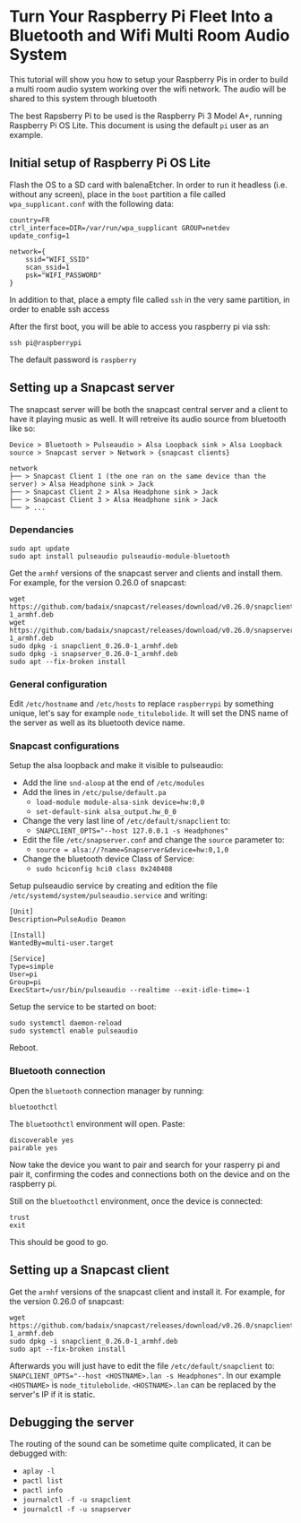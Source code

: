 # Turn Your Raspberry Pi Fleet Into a Bluetooth and Wifi Multi Room Audio System
This tutorial will show you how to setup your Raspberry Pis in order to build a multi room audio system working over the wifi network. The audio will be shared to this system through bluetooth

The best Rapsberry Pi to be used is the Raspberry Pi 3 Model A+, running Raspberry Pi OS Lite.
This document is using the default `pi` user as an example.

## Initial setup of Raspberry Pi OS Lite
Flash the OS to a SD card with balenaEtcher.
In order to run it headless (i.e. without any screen), place in the `boot` partition a file called `wpa_supplicant.conf` with the following data:
```
country=FR
ctrl_interface=DIR=/var/run/wpa_supplicant GROUP=netdev
update_config=1

network={
    ssid="WIFI_SSID"
    scan_ssid=1
    psk="WIFI_PASSWORD"
}
```
In addition to that, place a empty file called `ssh` in the very same partition, in order to enable ssh access

After the first boot, you will be able to access you raspberry pi via ssh:
```console
ssh pi@raspberrypi
```
The default password is `raspberry`

## Setting up a Snapcast server
The snapcast server will be both the snapcast central server and a client to have it playing music as well. It will retreive its audio source from bluetooth like so:

```
Device > Bluetooth > Pulseaudio > Alsa Loopback sink > Alsa Loopback source > Snapcast server > Network > {snapcast clients}

network
├── > Snapcast Client 1 (the one ran on the same device than the server) > Alsa Headphone sink > Jack
├── > Snapcast Client 2 > Alsa Headphone sink > Jack
├── > Snapcast Client 3 > Alsa Headphone sink > Jack
└── > ...
```

### Dependancies
```console
sudo apt update
sudo apt install pulseaudio pulseaudio-module-bluetooth
```

Get the `armhf` versions of the snapcast server and clients and install them. For example, for the version 0.26.0 of snapcast:
```console
wget https://github.com/badaix/snapcast/releases/download/v0.26.0/snapclient_0.26.0-1_armhf.deb
wget https://github.com/badaix/snapcast/releases/download/v0.26.0/snapserver_0.26.0-1_armhf.deb
sudo dpkg -i snapclient_0.26.0-1_armhf.deb
sudo dpkg -i snapserver_0.26.0-1_armhf.deb
sudo apt --fix-broken install
```

### General configuration
Edit `/etc/hostname` and `/etc/hosts` to replace `raspberrypi` by something unique, let's say for example `node_titulebolide`. It will set the DNS name of the server as well as its bluetooth device name.

### Snapcast configurations
Setup the alsa loopback and make it visible to pulseaudio:
- Add the line `snd-aloop` at the end of `/etc/modules`
- Add the lines in `/etc/pulse/default.pa`
    - `load-module module-alsa-sink device=hw:0,0`
    - `set-default-sink alsa_output.hw_0_0`
- Change the very last line of `/etc/default/snapclient` to:
    - `SNAPCLIENT_OPTS="--host 127.0.0.1 -s Headphones"`
- Edit the file `/etc/snapserver.conf` and change the `source` parameter to:
    - `source = alsa://?name=Snapserver&device=hw:0,1,0`
- Change the bluetooth device Class of Service:
    - `sudo hciconfig hci0 class 0x240408`

Setup pulseaudio service by creating and edition the file `/etc/systemd/system/pulseaudio.service` and writing:
```systemd
[Unit]
Description=PulseAudio Deamon

[Install]
WantedBy=multi-user.target

[Service]
Type=simple
User=pi
Group=pi
ExecStart=/usr/bin/pulseaudio --realtime --exit-idle-time=-1
```

Setup the service to be started on boot:
```console
sudo systemctl daemon-reload
sudo systemctl enable pulseaudio
```

Reboot.

### Bluetooth connection
Open the `bluetooth` connection manager by running:
```console
bluetoothctl
```

The `bluetoothctl` environment will open. Paste:
```console
discoverable yes
pairable yes
```
Now take the device you want to pair and search for your rasperry pi and pair it, confirming the codes and connections both on the device and on the raspberry pi.

Still on the `bluetoothctl` environment, once the device is connected:
```console
trust
exit
```

This should be good to go.

## Setting up a Snapcast client
Get the `armhf` versions of the snapcast client and install it. For example, for the version 0.26.0 of snapcast:
```console
wget https://github.com/badaix/snapcast/releases/download/v0.26.0/snapclient_0.26.0-1_armhf.deb
sudo dpkg -i snapclient_0.26.0-1_armhf.deb
sudo apt --fix-broken install
```
Afterwards you will just have to edit the file `/etc/default/snapclient` to:
`SNAPCLIENT_OPTS="--host <HOSTNAME>.lan -s Headphones"`. In our example `<HOSTNAME>` is `node_titulebolide`. `<HOSTNAME>.lan` can be replaced by the server's IP if it is static.

## Debugging the server
The routing of the sound can be sometime quite complicated, it can be debugged with:
- `aplay -l`
- `pactl list`
- `pactl info`
- `journalctl -f -u snapclient`
- `journalctl -f -u snapserver`

